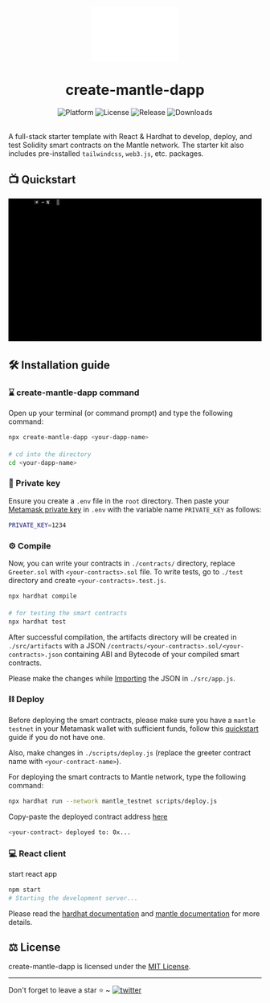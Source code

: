 <p align="center">
    <img align="center" src="/mantle.png" width="175"></img>
</p>

<h1 align="center">create-mantle-dapp</h1>

<div align="center">
    <img src="https://img.shields.io/badge/platform-mantle-black.svg?style=flat-square" alt="Platform">
    <img src="https://img.shields.io/github/license/akhileshthite/create-mantle-dapp?color=orange&style=flat-square" alt="License">
    <img src="https://img.shields.io/github/v/release/akhileshthite/create-mantle-dapp?color=blue&style=flat-square" alt="Release">
    <img src="https://img.shields.io/npm/dw/create-mantle-dapp?style=flat-square" alt="Downloads">
</div><br>

A full-stack starter template with React & Hardhat to develop, deploy, and test Solidity smart contracts on the Mantle network. The starter kit also includes pre-installed `tailwindcss`, `web3.js`, etc. packages.

## 📺 Quickstart

<div align="center">
  <img src="/demo.gif" />
</div>

## 🛠️ Installation guide

### ⌛️ create-mantle-dapp command

Open up your terminal (or command prompt) and type the following command:

```sh
npx create-mantle-dapp <your-dapp-name>

# cd into the directory
cd <your-dapp-name>
```

### 🔑 Private key

Ensure you create a `.env` file in the `root` directory. Then paste your [Metamask private key](https://metamask.zendesk.com/hc/en-us/articles/360015289632-How-to-export-an-account-s-private-key) in `.env` with the variable name `PRIVATE_KEY` as follows:

```sh
PRIVATE_KEY=1234
```

### ⚙️ Compile

Now, you can write your contracts in `./contracts/` directory, replace `Greeter.sol` with `<your-contracts>.sol` file. To write tests, go to `./test` directory and create `<your-contracts>.test.js`.

```sh
npx hardhat compile

# for testing the smart contracts
npx hardhat test
```

After successful compilation, the artifacts directory will be created in `./src/artifacts` with a JSON `/contracts/<your-contracts>.sol/<your-contracts>.json` containing ABI and Bytecode of your compiled smart contracts.

Please make the changes while [Importing]() the JSON in `./src/app.js`.

### ⛓️ Deploy

Before deploying the smart contracts, please make sure you have a `mantle testnet` in your Metamask wallet with sufficient funds, follow this [quickstart](https://docs.mantle.xyz/introducing-mantle/quick-start) guide if you do not have one.

Also, make changes in `./scripts/deploy.js` (replace the greeter contract name with `<your-contract-name>`).

For deploying the smart contracts to Mantle network, type the following command:

```sh
npx hardhat run --network mantle_testnet scripts/deploy.js
```

Copy-paste the deployed contract address [here]()

```sh
<your-contract> deployed to: 0x...
```

### 💻 React client

start react app

```sh
npm start
# Starting the development server...
```

Please read the [hardhat documentation](https://hardhat.org/hardhat-runner/docs/getting-started#quick-start) and [mantle documentation](https://www.mantle.xyz/developers) for more details.

## ⚖️ License

create-mantle-dapp is licensed under the [MIT License](https://github.com/akhileshthite/create-mantle-dapp/blob/main/LICENSE).

<hr>
Don't forget to leave a star ⭐️ ~ <a href="https://twitter.com/akhileshthite_" target="_blank"><img src="https://img.shields.io/twitter/follow/akhileshthite_?style=social" alt="twitter" /></a>
